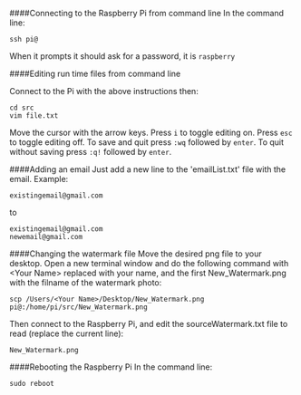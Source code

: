 ####Connecting to the Raspberry Pi from command line
In the command line:
```
ssh pi@
```
When it prompts it should ask for a password, it is `raspberry`

####Editing run time files from command line

Connect to the Pi with the above instructions then:
```
cd src
vim file.txt
```
Move the cursor with the arrow keys. Press `i` to toggle editing on. Press `esc` to toggle editing off. To save and quit press `:wq` followed by `enter`. To quit without saving press `:q!` followed by `enter`.

####Adding an email
Just add a new line to the 'emailList.txt' file with the email. Example:

```
existingemail@gmail.com
```
to
```
existingemail@gmail.com
newemail@gmail.com
```

####Changing the watermark file
Move the desired png file to your desktop. Open a new terminal window and do the following command with \<Your Name> replaced with your name, and the first New_Watermark.png with the filname of the watermark photo:
```
scp /Users/<Your Name>/Desktop/New_Watermark.png pi@:/home/pi/src/New_Watermark.png
```
Then connect to the Raspberry Pi, and edit the sourceWatermark.txt file to read (replace the current line):
```
New_Watermark.png
```

####Rebooting the Raspberry Pi
In the command line:
```
sudo reboot
```
